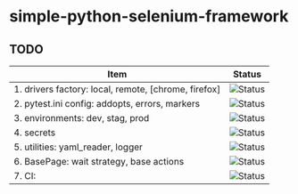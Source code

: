 # simple-python-selenium-framework

## TODO

| Item                                          | Status                                                   |
|-----------------------------------------------|----------------------------------------------------------|
| 1. drivers factory: local, remote, [chrome, firefox] | ![Status](https://img.shields.io/badge/TODO-yellow)      |
| 2. pytest.ini config: addopts, errors, markers | ![Status](https://img.shields.io/badge/PROGRESS-blue)      |
| 3. environments: dev, stag, prod              | ![Status](https://img.shields.io/badge/TODO-yellow)      |
| 4. secrets                                    | ![Status](https://img.shields.io/badge/TODO-yellow)      |
| 5. utilities: yaml_reader, logger             | ![Status](https://img.shields.io/badge/DONE-brightgreen)      |
| 6. BasePage: wait strategy, base actions      | ![Status](https://img.shields.io/badge/DONE-brightgreen) |
| 7. CI:                                        | ![Status](https://img.shields.io/badge/TODO-yellow)      |
